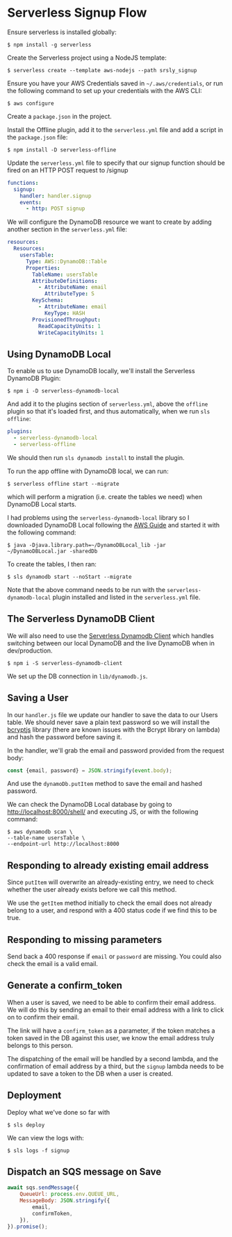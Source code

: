 # Serverless Signup Flow

Ensure serverless is installed globally:

    $ npm install -g serverless

Create the Serverless project using a NodeJS template:

    $ serverless create --template aws-nodejs --path srsly_signup

Ensure you have your AWS Credentials saved in `~/.aws/credentials`, or run the following command to set up your credentials with the AWS CLI:

    $ aws configure

Create a `package.json` in the project.

Install the Offline plugin, add it to the `serverless.yml` file and add a script in the `package.json` file:

    $ npm install -D serverless-offline

Update the `serverless.yml` file to specify that our signup function should be fired on an HTTP POST request to /signup

```yaml
functions:
  signup:
    handler: handler.signup
    events:
      - http: POST signup
```

We will configure the DynamoDB resource we want to create by adding another section in the `serverless.yml` file:

```yaml
resources:
  Resources:
    usersTable:
      Type: AWS::DynamoDB::Table
      Properties:
        TableName: usersTable
        AttributeDefinitions:
          - AttributeName: email
            AttributeType: S
        KeySchema:
          - AttributeName: email
            KeyType: HASH
        ProvisionedThroughput:
          ReadCapacityUnits: 1
          WriteCapacityUnits: 1

```

## Using DynamoDB Local

To enable us to use DynamoDB locally, we'll install the Serverless DynamoDB Plugin:

    $ npm i -D serverless-dynamodb-local

And add it to the plugins section of `serverless.yml`, above the `offline` plugin so that it's loaded first, and thus automatically, when we run `sls offline`:

```yaml
plugins:
  - serverless-dynamodb-local
  - serverless-offline
```

We should then run `sls dynamodb install` to install the plugin.

To run the app offline with DynamoDB local, we can run:

    $ serverless offline start --migrate

which will perform a migration (i.e. create the tables we need) when DynamoDB Local starts.

I had problems using the `serverless-dynamodb-local` library so I downloaded DynamoDB Local following the [AWS Guide](https://docs.aws.amazon.com/amazondynamodb/latest/developerguide/DynamoDBLocal.DownloadingAndRunning.html) and started it with the following command:

    $ java -Djava.library.path=~/DynamoDBLocal_lib -jar ~/DynamoDBLocal.jar -sharedDb

To create the tables, I then ran:

    $ sls dynamodb start --noStart --migrate

Note that the above command needs to be run with the `serverless-dynamodb-local` plugin installed and listed in the `serverless.yml` file.

## The Serverless DynamoDB Client

We will also need to use the [Serverless Dynamodb Client](https://github.com/99xt/serverless-dynamodb-client) which handles switching between our local DynamoDB and the live DynamoDB when in dev/production.

    $ npm i -S serverless-dynamodb-client

We set up the DB connection in `lib/dynamodb.js`.

## Saving a User

In our `handler.js` file we update our handler to save the data to our Users table. We should never save a plain text password so we will install the [bcryptjs](https://github.com/dcodeIO/bcrypt.js) library (there are known issues with the Bcrypt library on lambda) and hash the password before saving it.

In the handler, we'll grab the email and password provided from the request body:

```javascript
const {email, password} = JSON.stringify(event.body);
```

And use the `dynamoDb.putItem` method to save the email and hashed password.

We can check the DynamoDB Local database by going to [http://localhost:8000/shell/](http://localhost:8000/shell/) and executing JS, or with the following command:

    $ aws dynamodb scan \
    --table-name usersTable \
    --endpoint-url http://localhost:8000

## Responding to already existing email address

Since `putItem` will overwrite an already-existing entry, we need to check whether the user already exists before we call this method.

We use the `getItem` method initially to check the email does not already belong to a user, and respond with a 400 status code if we find this to be true.

## Responding to missing parameters

Send back a 400 response if `email` or `password` are missing. You could also check the email is a valid email.

## Generate a confirm_token

When a user is saved, we need to be able to confirm their email address. We will do this by sending an email to their email address with a link to click on to confirm their email.

The link will have a `confirm_token` as a parameter, if the token matches a token saved in the DB against this user, we know the email address truly belongs to this person.

The dispatching of the email will be handled by a second lambda, and the confirmation of email address by a third, but the `signup` lambda needs to be updated to save a token to the DB when a user is created.

## Deployment

Deploy what we've done so far with

    $ sls deploy

We can view the logs with:

    $ sls logs -f signup

## Dispatch an SQS message on Save

```javascript
await sqs.sendMessage({
    QueueUrl: process.env.QUEUE_URL,
    MessageBody: JSON.stringify({
        email,
        confirmToken,
    }),
}).promise();
```

